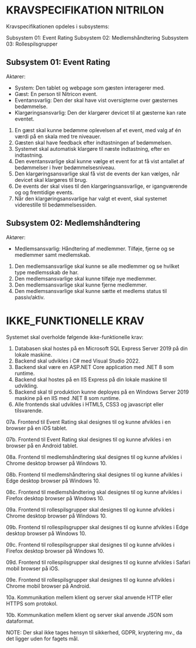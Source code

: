 # KRAVSPECIFIKATION NITRILON
Kravspecifikationen opdeles i subsystems:

Subsystem 01: Event Rating
Subsystem 02: Medlemshåndtering
Subsystem 03: Rollespilsgrupper

## Subsystem 01: Event Rating
Aktører:
* System: Den tablet og webpage som gæsten interagerer med. 
* Gæst: En person til Nitricon event.
* Eventansvarlig: Den der skal have vist oversigterne over gæsternes bedømmelse.
* Klargøringsansvarlig: Den der klargører devicet til at gæsterne kan rate eventet.

01. En gæst skal kunne bedømme oplevelsen af et event, med valg af én værdi på en skala med tre niveauer.
02. Gæsten skal have feedback efter indtastningen af bedømmelsen.
03. Systemet skal automatisk klargøre til næste indtastning, efter en indtastning.
04. Den eventansvarlige skal kunne vælge et event for at få vist antallet af bedømmelser i hver bedømmelsesniveau.
05. Den klargøringsansvarlige skal få vist de events der kan vælges, når devicet skal klargøres til brug.
06. De events der skal vises til den klargøringsansvarlige, er igangværende og og fremtidige events.
07. Når den klargøringsansvarlige har valgt et event, skal systemet viderestille til bedømmelsessiden.

## Subsystem 02: Medlemshåndtering
Aktører:
* Medlemsansvarlig: Håndtering af medlemmer. Tilføje, fjerne og se medlemmer samt medlemskab.

01. Den medlemsansvarlige skal kunne se alle medlemmer og se hvilket type medlemsskab de har.
02. Den medlemsansvarlige skal kunne tilføje nye medlemmer.
03. Den medlemsansvarlige skal kunne fjerne medlemmer.
04. Den medlemsansvarlige skal kunne sætte et medlems status til passiv/aktiv. 

# IKKE_FUNKTIONELLE KRAV
Systemet skal overholde følgende ikke-funktionelle krav:
01. Databasen skal hostes på en Microsoft SQL Express Server 2019 på din lokale maskine.
02. Backend skal udvikles i C# med Visual Studio 2022.
03. Backend skal være en ASP.NET Core application med .NET 8 som runtime.
04. Backend skal hostes på en IIS Express på din lokale maskine til udvikling.
05. Backend skal til produktion kunne deployes på en Windows Server 2019 maskine på en IIS med .NET 8 som runtime.
06. Alle frontends skal udvikles i HTML5, CSS3 og javascript eller tilsvarende.

07a. Frontend til Event Rating skal designes til og kunne afvikles i en browser på en iOS tablet.

07b. Frontend til Event Rating skal designes til og kunne afvikles i en browser på en Android tablet.

08a. Frontend til medlemshåndtering skal designes til og kunne afvikles i Chrome desktop browser på Windows 10.

08b. Frontend til medlemshåndtering skal designes til og kunne afvikles i Edge desktop browser på Windows 10.

08c. Frontend til medlemshåndtering skal designes til og kunne afvikles i Firefox desktop browser på Windows 10.

09a. Frontend til rollespilsgrupper skal designes til og kunne afvikles i Chrome desktop browser på Windows 10.

09b. Frontend til rollespilsgrupper skal designes til og kunne afvikles i Edge desktop browser på Windows 10.

09c. Frontend til rollespilsgrupper skal designes til og kunne afvikles i Firefox desktop browser på Windows 10.

09d. Frontend til rollespilsgrupper skal designes til og kunne afvikles i Safari mobil browser på iOS.

09e. Frontend til rollespilsgrupper skal designes til og kunne afvikles i Chrome mobil browser på Android.

10a. Kommunikation mellem klient og server skal anvende HTTP eller HTTPS som protokol.

10b. Kommunikation mellem klient og server skal anvende JSON som dataformat.

NOTE: Der skal ikke tages hensyn til sikkerhed, GDPR, kryptering mv., da det ligger uden for fagets mål.